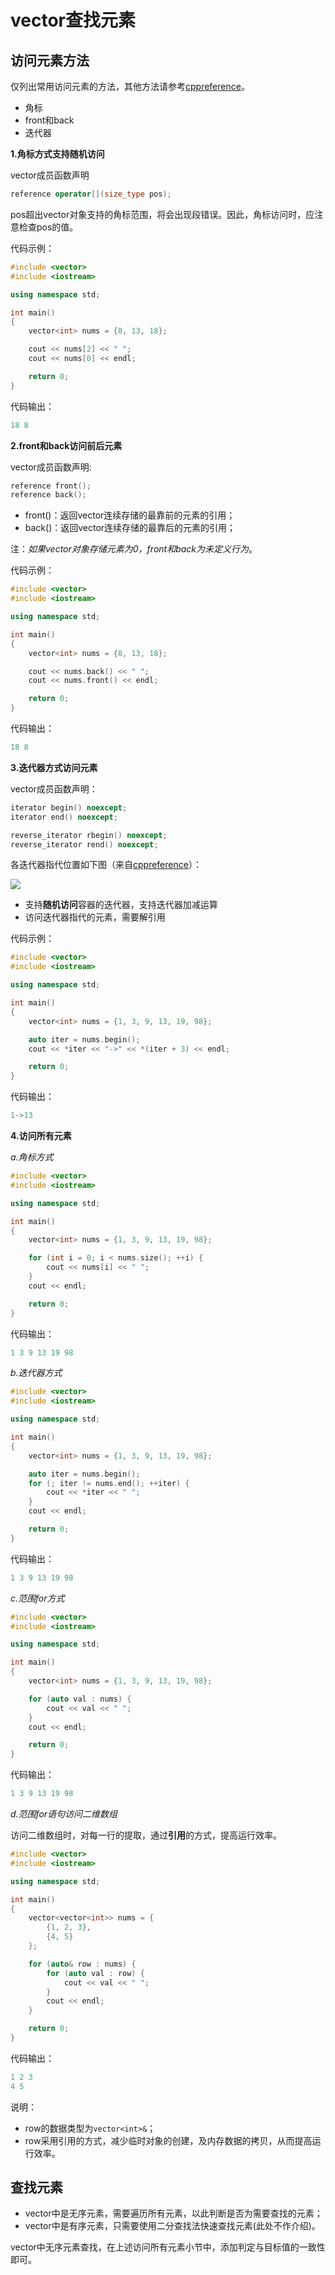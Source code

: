 # vector查找元素

## 访问元素方法

仅列出常用访问元素的方法，其他方法请参考[cppreference](https://en.cppreference.com/w/cpp/container/vector)。

* 角标
* front和back
* 迭代器

**1.角标方式支持随机访问**

vector成员函数声明

```c++
reference operator[](size_type pos);
```

pos超出vector对象支持的角标范围，将会出现段错误。因此，角标访问时，应注意检查pos的值。

代码示例：

```c++
#include <vector>
#include <iostream>

using namespace std;

int main()
{
    vector<int> nums = {8, 13, 18};

    cout << nums[2] << " ";
    cout << nums[0] << endl;

    return 0;
}
```

代码输出：

```c++
18 8
```

**2.front和back访问前后元素**

vector成员函数声明:

```c++
reference front();
reference back();
```

* front()：返回vector连续存储的最靠前的元素的引用；
* back()：返回vector连续存储的最靠后的元素的引用；

注：*如果vector对象存储元素为0，front和back为未定义行为*。

代码示例：

```c++
#include <vector>
#include <iostream>

using namespace std;

int main()
{
    vector<int> nums = {8, 13, 18};

    cout << nums.back() << " ";
    cout << nums.front() << endl;

    return 0;
}
```

代码输出：

```c++
18 8
```

**3.迭代器方式访问元素**

vector成员函数声明：

```c++
iterator begin() noexcept;
iterator end() noexcept;

reverse_iterator rbegin() noexcept;
reverse_iterator rend() noexcept;
```

各迭代器指代位置如下图（来自[cppreference](https://en.cppreference.com/w/cpp/container/vector/rbegin)）：

![](../../../images/stl/range-rbegin-rend.svg)

* 支持**随机访问**容器的迭代器，支持迭代器加减运算
* 访问迭代器指代的元素，需要解引用

代码示例：

```c++
#include <vector>
#include <iostream>

using namespace std;

int main()
{
    vector<int> nums = {1, 3, 9, 13, 19, 98};

    auto iter = nums.begin();
    cout << *iter << "->" << *(iter + 3) << endl;

    return 0;
}
```

代码输出：

```c++
1->13
```

**4.访问所有元素**

*a.角标方式*

```c++
#include <vector>
#include <iostream>

using namespace std;

int main()
{
    vector<int> nums = {1, 3, 9, 13, 19, 98};

    for (int i = 0; i < nums.size(); ++i) {
        cout << nums[i] << " ";
    }
    cout << endl;

    return 0;
}
```

代码输出：

```c++
1 3 9 13 19 98
```

*b.迭代器方式*

```c++
#include <vector>
#include <iostream>

using namespace std;

int main()
{
    vector<int> nums = {1, 3, 9, 13, 19, 98};

    auto iter = nums.begin();
    for (; iter != nums.end(); ++iter) {
        cout << *iter << " ";
    }
    cout << endl;

    return 0;
}
```

代码输出：

```c++
1 3 9 13 19 98
```

*c.范围for方式*

```c++
#include <vector>
#include <iostream>

using namespace std;

int main()
{
    vector<int> nums = {1, 3, 9, 13, 19, 98};

    for (auto val : nums) {
        cout << val << " ";
    }
    cout << endl;

    return 0;
}
```

代码输出：

```c++
1 3 9 13 19 98
```

*d.范围for语句访问二维数组*

访问二维数组时，对每一行的提取，通过**引用**的方式，提高运行效率。

```c++
#include <vector>
#include <iostream>

using namespace std;

int main()
{
    vector<vector<int>> nums = {
        {1, 2, 3},
        {4, 5}
    };

    for (auto& row : nums) {
        for (auto val : row) {
            cout << val << " ";
        }
        cout << endl;
    }

    return 0;
}
```

代码输出：

```c++
1 2 3
4 5
```

说明：

* row的数据类型为`vector<int>&`；
* row采用引用的方式，减少临时对象的创建，及内存数据的拷贝，从而提高运行效率。

## 查找元素

* vector中是无序元素，需要遍历所有元素，以此判断是否为需要查找的元素；
* vector中是有序元素，只需要使用二分查找法快速查找元素(此处不作介绍)。

vector中无序元素查找，在上述访问所有元素小节中，添加判定与目标值的一致性即可。
